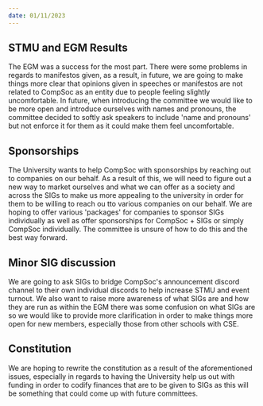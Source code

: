 ```yaml
---
date: 01/11/2023
---
```


## STMU and EGM Results
The EGM was a success for the most part. There were some problems in regards to manifestos given, as a result, in future, we are going to make things more clear that opinions given in speeches or manifestos are not related to CompSoc as an entity due to people feeling slightly uncomfortable. In future, when introducing the committee we would like to be more open and introduce ourselves with names and pronouns, the committee decided to softly ask speakers to include 'name and pronouns' but not enforce it for them as it could make them feel uncomfortable. 

## Sponsorships
The University wants to help CompSoc with sponsorships by reaching out to companies on our behalf. As a result of this, we will need to figure out a new way to market ourselves and what we can offer as a society and across the SIGs to make us more appealing to the university in order for them to be willing to reach ou tto various companies on our behalf. We are hoping to offer various 'packages' for companies to sponsor SIGs individually as well as offer sponsorships for CompSoc + SIGs or simply CompSoc individually. The committee is unsure of how to do this and the best way forward. 

## Minor SIG discussion
We are going to ask SIGs to bridge CompSoc's announcement discord channel to their own individual discords to help increase STMU and event turnout. We also want to raise more awareness of what SIGs are and how they are run as within the EGM there was some confusion on what SIGs are so we would like to provide more clarification in order to make things more open for new members, especially those from other schools with CSE.

## Constitution
We are hoping to rewrite the constitution as a result of the aforementioned issues, especially in regards to having the University help us out with funding in order to codify finances that are to be given to SIGs as this will be something that could come up with future committees.


